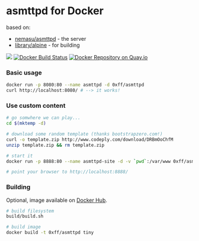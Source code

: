 # asmttpd for Docker
based on:

- [nemasu/asmttpd](https://github.com/nemasu/asmttpd "nemasu/asmttpd") - the server
- [library/alpine](https://registry.hub.docker.com/_/alpine/ "library/alpine") - for building

[![](https://badge.imagelayers.io/0xff/asmttpd:latest.svg)](https://imagelayers.io/?images=0xff/asmttpd:latest 'imagelayers.io')
[![Docker Build Status](http://hubstatus.container42.com/0xff/asmttpd)](https://registry.hub.docker.com/u/0xff/asmttpd)
[![Docker Repository on Quay.io](https://quay.io/repository/0xff/asmttpd/status "Docker Repository on Quay.io")](https://quay.io/repository/0xff/asmttpd)

### Basic usage
```sh
docker run -p 8080:80 --name asmttpd -d 0xff/asmttpd
curl http://localhost:8080/ # --> it works!
```

### Use custom content

```sh
# go somwhere we can play...
cd $(mktemp -d)

# download some random template (thanks bootstrapzero.com!)
curl -o template.zip http://www.codeply.com/download/DRBmOoChfM
unzip template.zip && rm template.zip

# start it
docker run -p 8888:80 --name asmttpd-site -d -v `pwd`:/var/www 0xff/asmttpd

# point your browser to http://localhost:8888/
```

### Building
Optional, image available on [Docker Hub](https://registry.hub.docker.com/u/0xff/asmttpd/ "Docker Hub").

```sh
# build filesystem
build/build.sh

# build image
docker build -t 0xff/asmttpd tiny
```
